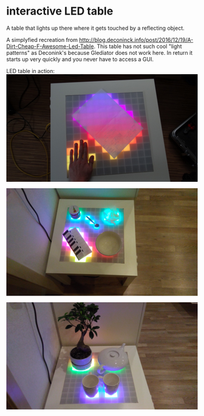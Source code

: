 # interactive LED table

A table that lights up there where it gets touched by a reflecting object.

A simplyfied recreation from http://blog.deconinck.info/post/2016/12/19/A-Dirt-Cheap-F-Awesome-Led-Table. This table has not such cool "light patterns" as Deconink's because Glediator does not work here.
In return it starts up very quickly and you never have to access a GUI.


LED table in action:
![LED table in action](https://github.com/Daniel595/LED_projects_WS28xx/blob/master/interactive_LED_Table/pictures/LED_table.jpg)

![LED table in action](https://github.com/Daniel595/LED_projects_WS28xx/blob/master/interactive_LED_Table/pictures/IMAG0178.jpg)

![LED table in action](https://github.com/Daniel595/LED_projects_WS28xx/blob/master/interactive_LED_Table/pictures/IMAG0179.jpg)
